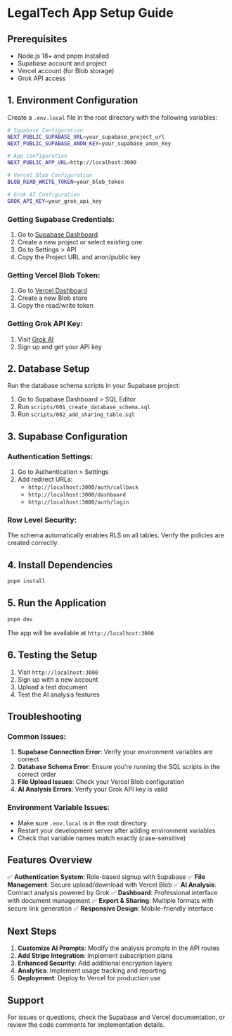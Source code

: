 # LegalTech App Setup Guide

## Prerequisites
- Node.js 18+ and pnpm installed
- Supabase account and project
- Vercel account (for Blob storage)
- Grok API access

## 1. Environment Configuration

Create a `.env.local` file in the root directory with the following variables:

```bash
# Supabase Configuration
NEXT_PUBLIC_SUPABASE_URL=your_supabase_project_url
NEXT_PUBLIC_SUPABASE_ANON_KEY=your_supabase_anon_key

# App Configuration
NEXT_PUBLIC_APP_URL=http://localhost:3000

# Vercel Blob Configuration
BLOB_READ_WRITE_TOKEN=your_blob_token

# Grok AI Configuration
GROK_API_KEY=your_grok_api_key
```

### Getting Supabase Credentials:
1. Go to [Supabase Dashboard](https://supabase.com/dashboard)
2. Create a new project or select existing one
3. Go to Settings > API
4. Copy the Project URL and anon/public key

### Getting Vercel Blob Token:
1. Go to [Vercel Dashboard](https://vercel.com/dashboard)
2. Create a new Blob store
3. Copy the read/write token

### Getting Grok API Key:
1. Visit [Grok AI](https://grok.x.ai/)
2. Sign up and get your API key

## 2. Database Setup

Run the database schema scripts in your Supabase project:

1. Go to Supabase Dashboard > SQL Editor
2. Run `scripts/001_create_database_schema.sql`
3. Run `scripts/002_add_sharing_table.sql`

## 3. Supabase Configuration

### Authentication Settings:
1. Go to Authentication > Settings
2. Add redirect URLs:
   - `http://localhost:3000/auth/callback`
   - `http://localhost:3000/dashboard`
   - `http://localhost:3000/auth/login`

### Row Level Security:
The schema automatically enables RLS on all tables. Verify the policies are created correctly.

## 4. Install Dependencies

```bash
pnpm install
```

## 5. Run the Application

```bash
pnpm dev
```

The app will be available at `http://localhost:3000`

## 6. Testing the Setup

1. Visit `http://localhost:3000`
2. Sign up with a new account
3. Upload a test document
4. Test the AI analysis features

## Troubleshooting

### Common Issues:

1. **Supabase Connection Error**: Verify your environment variables are correct
2. **Database Schema Error**: Ensure you're running the SQL scripts in the correct order
3. **File Upload Issues**: Check your Vercel Blob configuration
4. **AI Analysis Errors**: Verify your Grok API key is valid

### Environment Variable Issues:
- Make sure `.env.local` is in the root directory
- Restart your development server after adding environment variables
- Check that variable names match exactly (case-sensitive)

## Features Overview

✅ **Authentication System**: Role-based signup with Supabase
✅ **File Management**: Secure upload/download with Vercel Blob
✅ **AI Analysis**: Contract analysis powered by Grok
✅ **Dashboard**: Professional interface with document management
✅ **Export & Sharing**: Multiple formats with secure link generation
✅ **Responsive Design**: Mobile-friendly interface

## Next Steps

1. **Customize AI Prompts**: Modify the analysis prompts in the API routes
2. **Add Stripe Integration**: Implement subscription plans
3. **Enhanced Security**: Add additional encryption layers
4. **Analytics**: Implement usage tracking and reporting
5. **Deployment**: Deploy to Vercel for production use

## Support

For issues or questions, check the Supabase and Vercel documentation, or review the code comments for implementation details.

